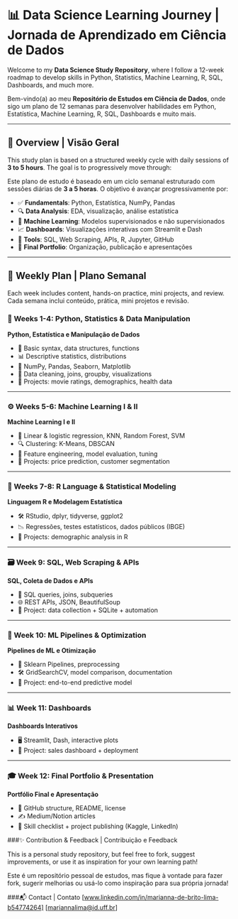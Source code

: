 # 📊 Data Science Learning Journey | Jornada de Aprendizado em Ciência de Dados

Welcome to my **Data Science Study Repository**, where I follow a 12-week roadmap to develop skills in Python, Statistics, Machine Learning, R, SQL, Dashboards, and much more.

Bem-vindo(a) ao meu **Repositório de Estudos em Ciência de Dados**, onde sigo um plano de 12 semanas para desenvolver habilidades em Python, Estatística, Machine Learning, R, SQL, Dashboards e muito mais.

---

## 🧭 Overview | Visão Geral

This study plan is based on a structured weekly cycle with daily sessions of **3 to 5 hours**. The goal is to progressively move through:

Este plano de estudo é baseado em um ciclo semanal estruturado com sessões diárias de **3 a 5 horas**. O objetivo é avançar progressivamente por:

- ✅ **Fundamentals**: Python, Estatística, NumPy, Pandas
- 🔍 **Data Analysis**: EDA, visualização, análise estatística
- 🤖 **Machine Learning**: Modelos supervisionados e não supervisionados
- 📈 **Dashboards**: Visualizações interativas com Streamlit e Dash
- 🧾 **Tools**: SQL, Web Scraping, APIs, R, Jupyter, GitHub
- 🚀 **Final Portfolio**: Organização, publicação e apresentações

---

## 📅 Weekly Plan | Plano Semanal

Each week includes content, hands-on practice, mini projects, and review.  
Cada semana inclui conteúdo, prática, mini projetos e revisão.

### 🔰 Weeks 1-4: Python, Statistics & Data Manipulation  
**Python, Estatística e Manipulação de Dados**

- 🧠 Basic syntax, data structures, functions
- 📊 Descriptive statistics, distributions
- 🧮 NumPy, Pandas, Seaborn, Matplotlib
- 🔧 Data cleaning, joins, groupby, visualizations  
- 📌 Projects: movie ratings, demographics, health data

---

### ⚙️ Weeks 5-6: Machine Learning I & II  
**Machine Learning I e II**

- 🤖 Linear & logistic regression, KNN, Random Forest, SVM
- 🔍 Clustering: K-Means, DBSCAN
- 🧪 Feature engineering, model evaluation, tuning
- 📌 Projects: price prediction, customer segmentation

---

### 📐 Weeks 7-8: R Language & Statistical Modeling  
**Linguagem R e Modelagem Estatística**

- 🛠 RStudio, dplyr, tidyverse, ggplot2
- 📉 Regressões, testes estatísticos, dados públicos (IBGE)
- 📌 Projects: demographic analysis in R

---

### 🗃️ Week 9: SQL, Web Scraping & APIs  
**SQL, Coleta de Dados e APIs**

- 📄 SQL queries, joins, subqueries
- 🌐 REST APIs, JSON, BeautifulSoup
- 📌 Project: data collection + SQLite + automation

---

### 🧠 Week 10: ML Pipelines & Optimization  
**Pipelines de ML e Otimização**

- 🔁 Sklearn Pipelines, preprocessing
- 🛠 GridSearchCV, model comparison, documentation
- 📌 Project: end-to-end predictive model

---

### 📊 Week 11: Dashboards  
**Dashboards Interativos**

- 🖥️ Streamlit, Dash, interactive plots
- 📌 Project: sales dashboard + deployment

---

### 🎓 Week 12: Final Portfolio & Presentation  
**Portfólio Final e Apresentação**

- 📁 GitHub structure, README, license
- ✍️ Medium/Notion articles
- 🧾 Skill checklist + project publishing (Kaggle, LinkedIn)


###✨ Contribution & Feedback | Contribuição e Feedback

This is a personal study repository, but feel free to fork, suggest improvements, or use it as inspiration for your own learning path!

Este é um repositório pessoal de estudos, mas fique à vontade para fazer fork, sugerir melhorias ou usá-lo como inspiração para sua própria jornada!


###📬 Contact | Contato
[www.linkedin.com/in/marianna-de-brito-lima-b54774264]
[mariannalima@id.uff.br]
